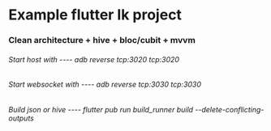 # Example flutter lk project

### Clean architecture + hive + bloc/cubit + mvvm

###### Start host with ---- adb reverse tcp:3020 tcp:3020
###### Start websocket with ---- adb reverse tcp:3030 tcp:3030
###### Build json or hive ---- flutter pub run build_runner build --delete-conflicting-outputs